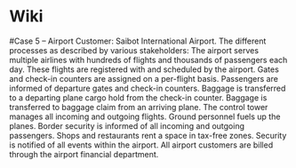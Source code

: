 # Wiki

#Case 5 – Airport
Customer: Saibot International Airport.
The different processes as described by various stakeholders:
The airport serves multiple airlines with hundreds of flights and thousands of passengers each day.
These flights are registered with and scheduled by the airport. 
Gates and check-in counters are assigned on a per-flight basis.
Passengers are informed of departure gates and check-in counters.
Baggage is transferred to a departing plane cargo hold from the check-in counter. 
Baggage is transferred to baggage claim from an arriving plane.
The control tower manages all incoming and outgoing flights.
Ground personnel fuels up the planes. 
Border security is informed of all incoming and outgoing passengers.
Shops and restaurants rent a space in tax-free zones.
Security is notified of all events within the airport.
All airport customers are billed through the airport financial department.
